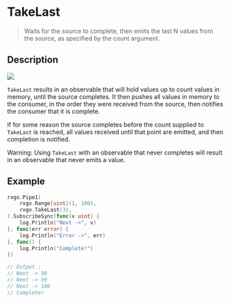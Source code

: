 # TakeLast

> Waits for the source to complete, then emits the last N values from the source, as specified by the count argument.

## Description

![](https://rxjs.dev/assets/images/marble-diagrams/takeLast.png)

`TakeLast` results in an observable that will hold values up to count values in memory, until the source completes. It then pushes all values in memory to the consumer, in the order they were received from the source, then notifies the consumer that it is complete.

If for some reason the source completes before the count supplied to `TakeLast` is reached, all values received until that point are emitted, and then completion is notified.

Warning: Using `TakeLast` with an observable that never completes will result in an observable that never emits a value.

## Example

```go
rxgo.Pipe1(
    rxgo.Range[uint](1, 100),
	rxgo.TakeLast(3),
).SubscribeSync(func(v uint) {
    log.Println("Next ->", v)
}, func(err error) {
    log.Println("Error ->", err)
}, func() {
    log.Println("Complete!")
})

// Output :
// Next -> 98
// Next -> 99
// Next -> 100
// Complete!
```
